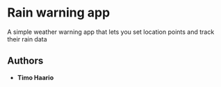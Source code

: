 # Rain warning app

A simple weather warning app that lets you set location points and track their rain data

## Authors

-   **Timo Haario**
